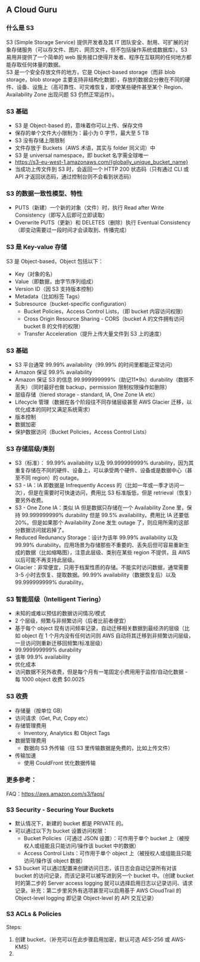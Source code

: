 ## A Cloud Guru
  
### 什么是 S3
S3 (Simple Storage Service) 提供开发者及其 IT 团队安全、耐用、可扩展的对象存储服务（可以存文件、图片、网页文件，但不包括操作系统或数据库）。S3 易用并提供了一个简单的 web 服务接口使得开发者、程序在互联网的任何地方都能存取任何体量的数据。  
S3 是一个安全存放文件的地方，它是 Object-based storage（而非 blob storage，blob storage 主要支持非结构化数据），存放的数据会分散在不同的硬件、设备、设施上（高可靠性、可灾难恢复，即使某些硬件甚至某个 Region、Availability Zone 出现问题 S3 仍然正常运作）。  
  
### S3 基础
* S3 是 Object-based 的，意味着你可以上传、保存文件
* 保存的单个文件大小限制为：最小为 0 字节，最大至 5 TB
* S3 没有存储上限限制
* 文件存放于 Buckets（AWS 术语，其实与 folder 同义词）中
* S3 是 universal namespace，即 bucket 名字需全球唯一
* https://s3-eu-west-1.amazonaws.com/{globally_unique_bucket_name}
* 当成功上传文件到 S3 时，会返回一个 HTTP 200 状态码（只有通过 CLI 或 API 才返回状态码，通过控制台则不会看到状态码）
  
### S3 的数据一致性模型、特性
* PUTS（新建）一个新的对象（文件）时，执行 Read after Write Consistency（即写入后即可立即读取）
* Overwrite PUTS（更新）和 DELETES（删除）执行 Eventual Consistency（即变动需要过一段时间才会读取到、传播完成）
  
### S3 是 Key-value 存储
S3 是 Object-based，Object 包括以下：
* Key（对象的名）
* Value（即数据，由字节序列组成）
* Version ID（因 S3 支持版本控制）
* Metadata（比如标签 Tags）
* Subresource（bucket-specific configuration）
    * Bucket Policies，Access Control Lists，（即 bucket 内容访问权限）
    * Cross Origin Resource Sharing - CORS（bucket A 的文件拥有访问 bucket B 的文件的权限）
    * Transfer Acceleration（提升上传大量文件到 S3 上的速度）
  
### S3 基础
* S3 平台通常 99.99% availability（99.99% 的时间里都能正常访问）
* Amazon 保证 99.9% availability
* Amazon 保证 S3 的信息 99.999999999%（助记11*9s）durability（数据不丢失）（同时最好也做 backup，permission 限制权限操作如删除）
* 层级存储（tiered storage - standard, IA, One Zone IA etc）
* Lifecycle 管理（数据在各个阶段往不同存储层级甚至 AWS Glacier 迁移，以优化成本的同时又满足系统需求）
* 版本控制
* 数据加密
* 保护数据访问（Bucket Policies，Access Control Lists）

### S3 存储层级/类别
* S3（标准）： 99.99% availability 以及 99.999999999% durability，因为其重复存储在不同的硬件、设备上，可以承受两个硬件、设备或是数据中心（甚至不同 region）的 outage。
* S3 - IA：IA 即数据是 Infrequently Access 的（比如一年或一季才访问一次），但是在需要时可快速访问，费用比 S3 标准版低，但是 retrieval（恢复）要另外收费。
* S3 - One Zone IA：类似 IA 但是数据只存储在一个 Availability Zone 里，保持 99.999999999% durability 但是 99.5% availability。费用比 IA 还要低 20%。但是如果那个 Availability Zone 发生 outage 了，则应用所需的这部分数据访问就宕掉了。
* Reduced Redunancy Storage：设计为该年 99.99% availability 以及 99.99% durability。应用场景为存储那些不重要的、丢失后但可容易重新生成的数据（比如缩略图），注意此层级、类别在某些 region 不提供，且 AWS 以后可能不再支持此层级。
* Glacier：非常便宜，只用于档案性质的存储。不能实时访问数据，通常需要 3-5 小时去恢复、提取数据。99.99% availability（数据恢复后）以及 99.999999999% durability。
  
### S3 智能层级（Intelligent Tiering）
* 未知的或难以预估的数据访问情况/模式
* 2 个层级，频繁与非频繁访问（后者比前者便宜）
* 基于每个 object 现有访问频率记录，自动迁移相关数据到最经济的层级（比如 object 在 1 个月内没有任何访问则 AWS 自动将其迁移到非频繁访问层级，一旦访问则重新迁移回频繁/标准层级）
* 99.999999999% durability
* 该年 99.9% availability
* 优化成本
* 访问数据不另外收费，但是每个月有一笔固定小费用用于监控/自动化数据 - 每 1000 object 收费 $0.0025
  
### S3 收费
* 存储量（按单位 GB）
* 访问请求（Get, Put, Copy etc）
* 存储管理费用
    * Inventory, Analytics 和 Object Tags
* 数据管理费用
    * 数据向 S3 外传输（往 S3 里传输数据是免费的，比如上传文件）
* 传输加速
    * 使用 CouldFront 优化数据传输
  
### 更多参考：
FAQ：https://aws.amazon.com/s3/faqs/
  
### S3 Security - Securing Your Buckets
* 默认情况下，新建的 bucket 都是 PRIVATE 的。
* 可以通过以下为 bucket 设置访问权限：
    * Bucket Policies（可通过 JSON 设置）：可作用于单个 bucket 上（被授权人或组能且只能访问/操作该 bucket 中的数据）
    * Access Control Lists：可作用于单个 object 上（被授权人或组能且只能访问/操作该 object 数据）
* S3 bucket 可以通过配置来创建访问日志，该日志会自动记录所有对该 bucket 的访问记录，而该记录可以被写进到另一个 bucket 中。（创建 bucket 时的第二步的 Server access logging 就可以选择启用日志以记录访问、请求记录。补充：第二步里另外有选项甚至可以启用基于 AWS CloudTrail 的 Object-level logging 即记录 Object-level 的 API 交互记录）
  
### S3 ACLs & Policies
Steps:  
1. 创建 bucket，（补充可以在此步骤启用加密，默认可选 AES-256 或 AWS-KMS）
2. 